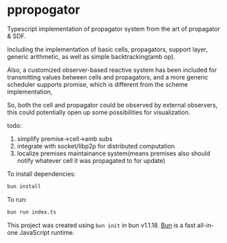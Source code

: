 # ppropogator

Typescript implementation of propagator system
from the art of propagator & SDF.

Including the implementation of basic cells, 
propagators, support layer, 
generic arithmetic, as well as
simple backtracking(amb op).

Also, a customized observer-based reactive system has been included for 
transmitting values between cells and propagators, and a more generic scheduler supports promise,
which is different from the scheme implementation,

So, both the cell and propagator could be observed by external observers,
this could potentially open up some possibilities for visualization.


todo:
1. simplify premise->cell->amb subs
2. integrate with socket/libp2p for distributed computation
3. localize premises maintainance system(means premises also should notify whatever 
cell it was propagated to for update)




To install dependencies:

```bash
bun install
```

To run:

```bash
bun run index.ts
```

This project was created using `bun init` in bun v1.1.18. [Bun](https://bun.sh) is a fast all-in-one JavaScript runtime.
